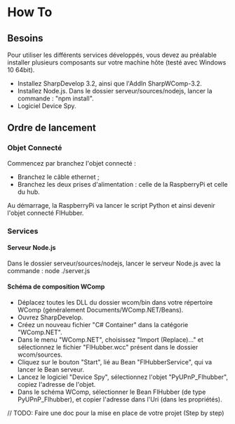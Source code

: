 # How To

## Besoins

Pour utiliser les différents services développés, vous devez au préalable installer plusieurs composants sur votre machine hôte (testé avec Windows 10 64bit).
 
- Installez SharpDevelop 3.2, ainsi que l'AddIn SharpWComp-3.2.
- Installez Node.js. Dans le dossier serveur/sources/nodejs, lancer la commande : "npm install".
- Logiciel Device Spy.

## Ordre de lancement

### Objet Connecté

Commencez par branchez l'objet connecté :
- Branchez le câble ethernet ;
- Branchez les deux prises d'alimentation : celle de la RaspberryPi et celle du hub.

Au démarrage, la RaspberryPi va lancer le script Python et ainsi devenir l'objet connecté FlHubber.

### Services

#### Serveur Node.js

Dans le dossier serveur/sources/nodejs, lancer le serveur Node.js avec la commande :
node ./server.js

#### Schéma de composition WComp

- Déplacez toutes les DLL du dossier wcom/bin dans votre répertoire WComp (généralement Documents/WComp.NET/Beans).
- Ouvrez SharpDevelop. 
- Créez un nouveau fichier "C# Container" dans la catégorie "WComp.NET".
- Dans le menu "WComp.NET", choisissez "Import (Replace)..." et sélectionnez le fichier "FlHubber.wcc" présent dans le dossier wcom/sources.
- Cliquez sur le bouton "Start", lié au Bean "FlHubberService", qui va lancer le Bean serveur.
- Lancez le logiciel "Device Spy", sélectionnez l'objet "PyUPnP_Flhubber", copiez l'adresse de l'objet.
- Dans le schéma WComp, sélectionner le Bean FlHubber (de type PyUPnP_Flhubber), et copier l'adresse dans l'Uri (dans les propriétés).


// TODO: Faire une doc pour la mise en place de votre projet (Step by step) 

